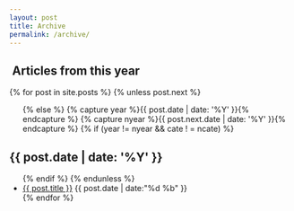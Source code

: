 ```yaml
---
layout: post
title: Archive
permalink: /archive/
---
```

<!--
<section id="archive">
<h2><i class="fa fa-file-archive-o"></i>&nbsp;Articles from this year</h2>

{% for cate in site.categoies %}
    {% for post in site.posts %}
          {% if post.category == cate %}

            {% unless post.next %}
            <h2>{post.category}</h2>
            <ul class="this">

            {% else %}

            {% capture year %}{{ post.date | date: '%Y' }}{% endcapture %}
            {% capture nyear %}{{ post.next.date | date: '%Y' }}{% endcapture %}

            {% if (year != nyear && cate ! = ncate) %}
            </ul>
            <h2>{{ post.date | date: '%Y' }}</h2>
            <ul class="past">
            {% endif %}

          {% endunless %}
           <li class="arch-list" data-cate="cate"><a href="{{site.baseurl}}{{ post.url }}">{{ post.title }}</a>&nbsp;<time>{{ post.date | date:"%d %b" }}</time></li>
          {% endif %}<!--if-->
<!--    {% endfor %}
  </ul>
{% endfor %}
</section>

<script type="text/javascript">
  (function(){
    console.log('호우 achieve')
    console.log($('li.arch-list'))

  })()
</script> -->

<section id="archive">
<h2><i class="fa fa-file-archive-o"></i>&nbsp;Articles from this year</h2>

{% for post in site.posts %}
  {% unless post.next %}
  <ul class="this">
  {% else %}
  {% capture year %}{{ post.date | date: '%Y' }}{% endcapture %}
  {% capture nyear %}{{ post.next.date | date: '%Y' }}{% endcapture %}
  {% if (year != nyear && cate ! = ncate) %}
  </ul>
  <h2>{{ post.date | date: '%Y' }}</h2>
  <ul class="past">
  {% endif %}
  {% endunless %}
 <li class="arch-list" data-cate="{{post.category}}"><a href="{{site.baseurl}}{{ post.url }}">{{ post.title }}</a>&nbsp;<time>{{ post.date | date:"%d %b" }}</time></li>
 {% endfor %}
  </ul>

</section>
